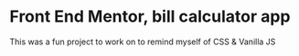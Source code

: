 # Front End Mentor, bill calculator app

This was a fun project to work on to remind myself of CSS & Vanilla JS

